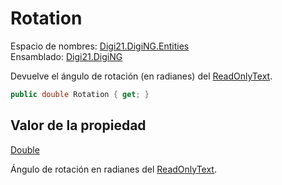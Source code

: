 # Rotation

Espacio de nombres: [Digi21.DigiNG.Entities](/digi3d-net/programacion/.net/referencia/digi21.diging/digi21.diging.entities/)  
Ensamblado: [Digi21.DigiNG](/digi3d-net/programacion/.net/referencia/digi21.diging.plugin/digi21.diging/)

Devuelve el ángulo de rotación \(en radianes\) del [ReadOnlyText](/digi3d-net/programacion/.net/referencia/digi21.diging/digi21.diging.entities/clases/readonlytext/).

```csharp
public double Rotation { get; }
```

## Valor de la propiedad

[Double](https://docs.microsoft.com/en-us/dotnet/api/system.double?view=net-5.0)

Ángulo de rotación en radianes del [ReadOnlyText](/digi3d-net/programacion/.net/referencia/digi21.diging/digi21.diging.entities/clases/readonlytext/).



